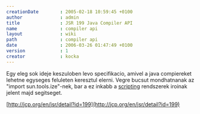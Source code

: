```yaml
---
creationDate        : 2005-02-18 10:59:45 +0100 
author              : admin 
title               : JSR 199 Java Compiler API 
name                : compiler api 
layout              : wiki 
path                : compiler api 
date                : 2006-03-26 01:47:49 +0100 
version             : 1 
creator             : kocka 
---
```

Egy eleg sok ideje keszuloben levo specifikacio, amivel a java compiereket lehetne egyseges feluleten keresztul elerni. Vegre bucsut mondhatnanak az "import sun.tools.ize"-nek, bar a ez inkabb a [scripting](scripting.html) rendszerek iroinak jelent majd segitseget.

[http://jcp.org/en/jsr/detail?id=199](http://jcp.org/en/jsr/detail?id=199)
